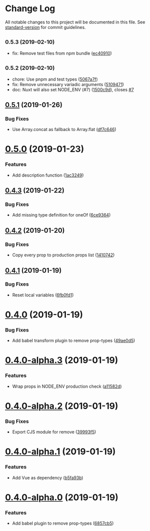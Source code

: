 # Change Log

All notable changes to this project will be documented in this file. See [standard-version](https://github.com/conventional-changelog/standard-version) for commit guidelines.

<a name="0.5.3"></a>
## <small>0.5.3 (2019-02-10)</small>

* fix: Remove test files from npm bundle ([ec40910](https://github.com/znck/vue-prop-types/commit/ec40910))



<a name="0.5.2"></a>
## <small>0.5.2 (2019-02-10)</small>

* chore: Use pnpm and test types ([5067a7f](https://github.com/znck/vue-prop-types/commit/5067a7f))
* fix: Remove unnecessary variadic arguments ([5109471](https://github.com/znck/vue-prop-types/commit/5109471))
* doc: Nuxt will also set NODE_ENV (#7) ([1500c9d](https://github.com/znck/vue-prop-types/commit/1500c9d)), closes [#7](https://github.com/znck/vue-prop-types/issues/7)



<a name="0.5.1"></a>
## [0.5.1](https://github.com/znck/vue-prop-types/compare/v0.5.0...v0.5.1) (2019-01-26)


### Bug Fixes

* Use Array.concat as fallback to Array.flat ([df7c646](https://github.com/znck/vue-prop-types/commit/df7c646))



<a name="0.5.0"></a>
# [0.5.0](https://github.com/znck/vue-prop-types/compare/v0.4.3...v0.5.0) (2019-01-23)


### Features

* Add description function ([1ac3249](https://github.com/znck/vue-prop-types/commit/1ac3249))



<a name="0.4.3"></a>
## [0.4.3](https://github.com/znck/vue-prop-types/compare/v0.4.2...v0.4.3) (2019-01-22)


### Bug Fixes

* Add missing type definition for oneOf ([6ce9364](https://github.com/znck/vue-prop-types/commit/6ce9364))



<a name="0.4.2"></a>
## [0.4.2](https://github.com/znck/vue-prop-types/compare/v0.4.1...v0.4.2) (2019-01-20)


### Bug Fixes

* Copy every prop to production props list ([1410742](https://github.com/znck/vue-prop-types/commit/1410742))



<a name="0.4.1"></a>
## [0.4.1](https://github.com/znck/vue-prop-types/compare/v0.4.0...v0.4.1) (2019-01-19)


### Bug Fixes

* Reset local variables ([6fb0fd1](https://github.com/znck/vue-prop-types/commit/6fb0fd1))



<a name="0.4.0"></a>
# [0.4.0](https://github.com/znck/vue-prop-types/compare/v0.4.0-alpha.3...v0.4.0) (2019-01-19)


### Bug Fixes

* Add babel transform plugin to remove prop-types ([49ae0d5](https://github.com/znck/vue-prop-types/commit/49ae0d5))



<a name="0.4.0-alpha.3"></a>
# [0.4.0-alpha.3](https://github.com/znck/vue-prop-types/compare/v0.4.0-alpha.2...v0.4.0-alpha.3) (2019-01-19)


### Features

* Wrap props in NODE_ENV production check ([a11582d](https://github.com/znck/vue-prop-types/commit/a11582d))



<a name="0.4.0-alpha.2"></a>
# [0.4.0-alpha.2](https://github.com/znck/vue-prop-types/compare/v0.4.0-alpha.1...v0.4.0-alpha.2) (2019-01-19)


### Bug Fixes

* Export CJS module for remove ([39993f5](https://github.com/znck/vue-prop-types/commit/39993f5))



<a name="0.4.0-alpha.1"></a>
# [0.4.0-alpha.1](https://github.com/znck/vue-prop-types/compare/v0.4.0-alpha.0...v0.4.0-alpha.1) (2019-01-19)


### Features

* Add Vue as dependency ([b5fa93b](https://github.com/znck/vue-prop-types/commit/b5fa93b))



<a name="0.4.0-alpha.0"></a>
# [0.4.0-alpha.0](https://github.com/znck/vue-prop-types/compare/v0.3.4...v0.4.0-alpha.0) (2019-01-19)


### Features

* Add babel plugin to remove prop-types ([6857cb5](https://github.com/znck/vue-prop-types/commit/6857cb5))
